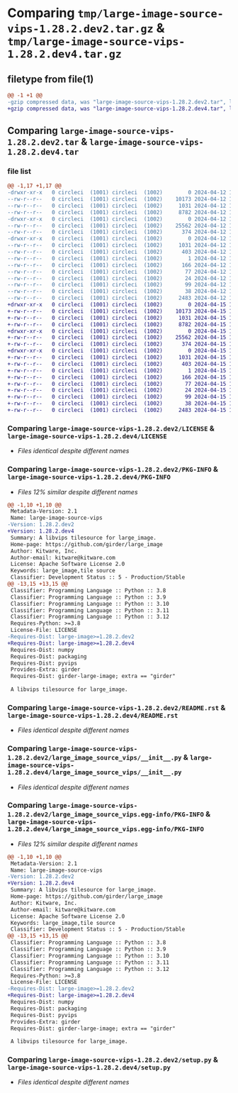 # Comparing `tmp/large-image-source-vips-1.28.2.dev2.tar.gz` & `tmp/large-image-source-vips-1.28.2.dev4.tar.gz`

## filetype from file(1)

```diff
@@ -1 +1 @@
-gzip compressed data, was "large-image-source-vips-1.28.2.dev2.tar", last modified: Fri Apr 12 15:26:18 2024, max compression
+gzip compressed data, was "large-image-source-vips-1.28.2.dev4.tar", last modified: Mon Apr 15 12:58:12 2024, max compression
```

## Comparing `large-image-source-vips-1.28.2.dev2.tar` & `large-image-source-vips-1.28.2.dev4.tar`

### file list

```diff
@@ -1,17 +1,17 @@
-drwxr-xr-x   0 circleci  (1001) circleci  (1002)        0 2024-04-12 15:26:18.634830 large-image-source-vips-1.28.2.dev2/
--rw-r--r--   0 circleci  (1001) circleci  (1002)    10173 2024-04-12 15:26:18.000000 large-image-source-vips-1.28.2.dev2/LICENSE
--rw-r--r--   0 circleci  (1001) circleci  (1002)     1031 2024-04-12 15:26:18.634830 large-image-source-vips-1.28.2.dev2/PKG-INFO
--rw-r--r--   0 circleci  (1001) circleci  (1002)     8782 2024-04-12 15:26:18.000000 large-image-source-vips-1.28.2.dev2/README.rst
-drwxr-xr-x   0 circleci  (1001) circleci  (1002)        0 2024-04-12 15:26:18.634830 large-image-source-vips-1.28.2.dev2/large_image_source_vips/
--rw-r--r--   0 circleci  (1001) circleci  (1002)    25562 2024-04-12 15:20:51.000000 large-image-source-vips-1.28.2.dev2/large_image_source_vips/__init__.py
--rw-r--r--   0 circleci  (1001) circleci  (1002)      374 2024-04-12 15:20:51.000000 large-image-source-vips-1.28.2.dev2/large_image_source_vips/girder_source.py
-drwxr-xr-x   0 circleci  (1001) circleci  (1002)        0 2024-04-12 15:26:18.634830 large-image-source-vips-1.28.2.dev2/large_image_source_vips.egg-info/
--rw-r--r--   0 circleci  (1001) circleci  (1002)     1031 2024-04-12 15:26:18.000000 large-image-source-vips-1.28.2.dev2/large_image_source_vips.egg-info/PKG-INFO
--rw-r--r--   0 circleci  (1001) circleci  (1002)      403 2024-04-12 15:26:18.000000 large-image-source-vips-1.28.2.dev2/large_image_source_vips.egg-info/SOURCES.txt
--rw-r--r--   0 circleci  (1001) circleci  (1002)        1 2024-04-12 15:26:18.000000 large-image-source-vips-1.28.2.dev2/large_image_source_vips.egg-info/dependency_links.txt
--rw-r--r--   0 circleci  (1001) circleci  (1002)      166 2024-04-12 15:26:18.000000 large-image-source-vips-1.28.2.dev2/large_image_source_vips.egg-info/entry_points.txt
--rw-r--r--   0 circleci  (1001) circleci  (1002)       77 2024-04-12 15:26:18.000000 large-image-source-vips-1.28.2.dev2/large_image_source_vips.egg-info/requires.txt
--rw-r--r--   0 circleci  (1001) circleci  (1002)       24 2024-04-12 15:26:18.000000 large-image-source-vips-1.28.2.dev2/large_image_source_vips.egg-info/top_level.txt
--rw-r--r--   0 circleci  (1001) circleci  (1002)       99 2024-04-12 15:20:51.000000 large-image-source-vips-1.28.2.dev2/pyproject.toml
--rw-r--r--   0 circleci  (1001) circleci  (1002)       38 2024-04-12 15:26:18.634830 large-image-source-vips-1.28.2.dev2/setup.cfg
--rw-r--r--   0 circleci  (1001) circleci  (1002)     2483 2024-04-12 15:20:51.000000 large-image-source-vips-1.28.2.dev2/setup.py
+drwxr-xr-x   0 circleci  (1001) circleci  (1002)        0 2024-04-15 12:58:12.783322 large-image-source-vips-1.28.2.dev4/
+-rw-r--r--   0 circleci  (1001) circleci  (1002)    10173 2024-04-15 12:58:12.000000 large-image-source-vips-1.28.2.dev4/LICENSE
+-rw-r--r--   0 circleci  (1001) circleci  (1002)     1031 2024-04-15 12:58:12.783322 large-image-source-vips-1.28.2.dev4/PKG-INFO
+-rw-r--r--   0 circleci  (1001) circleci  (1002)     8782 2024-04-15 12:58:12.000000 large-image-source-vips-1.28.2.dev4/README.rst
+drwxr-xr-x   0 circleci  (1001) circleci  (1002)        0 2024-04-15 12:58:12.779322 large-image-source-vips-1.28.2.dev4/large_image_source_vips/
+-rw-r--r--   0 circleci  (1001) circleci  (1002)    25562 2024-04-15 12:52:04.000000 large-image-source-vips-1.28.2.dev4/large_image_source_vips/__init__.py
+-rw-r--r--   0 circleci  (1001) circleci  (1002)      374 2024-04-15 12:52:04.000000 large-image-source-vips-1.28.2.dev4/large_image_source_vips/girder_source.py
+drwxr-xr-x   0 circleci  (1001) circleci  (1002)        0 2024-04-15 12:58:12.783322 large-image-source-vips-1.28.2.dev4/large_image_source_vips.egg-info/
+-rw-r--r--   0 circleci  (1001) circleci  (1002)     1031 2024-04-15 12:58:12.000000 large-image-source-vips-1.28.2.dev4/large_image_source_vips.egg-info/PKG-INFO
+-rw-r--r--   0 circleci  (1001) circleci  (1002)      403 2024-04-15 12:58:12.000000 large-image-source-vips-1.28.2.dev4/large_image_source_vips.egg-info/SOURCES.txt
+-rw-r--r--   0 circleci  (1001) circleci  (1002)        1 2024-04-15 12:58:12.000000 large-image-source-vips-1.28.2.dev4/large_image_source_vips.egg-info/dependency_links.txt
+-rw-r--r--   0 circleci  (1001) circleci  (1002)      166 2024-04-15 12:58:12.000000 large-image-source-vips-1.28.2.dev4/large_image_source_vips.egg-info/entry_points.txt
+-rw-r--r--   0 circleci  (1001) circleci  (1002)       77 2024-04-15 12:58:12.000000 large-image-source-vips-1.28.2.dev4/large_image_source_vips.egg-info/requires.txt
+-rw-r--r--   0 circleci  (1001) circleci  (1002)       24 2024-04-15 12:58:12.000000 large-image-source-vips-1.28.2.dev4/large_image_source_vips.egg-info/top_level.txt
+-rw-r--r--   0 circleci  (1001) circleci  (1002)       99 2024-04-15 12:52:04.000000 large-image-source-vips-1.28.2.dev4/pyproject.toml
+-rw-r--r--   0 circleci  (1001) circleci  (1002)       38 2024-04-15 12:58:12.783322 large-image-source-vips-1.28.2.dev4/setup.cfg
+-rw-r--r--   0 circleci  (1001) circleci  (1002)     2483 2024-04-15 12:52:04.000000 large-image-source-vips-1.28.2.dev4/setup.py
```

### Comparing `large-image-source-vips-1.28.2.dev2/LICENSE` & `large-image-source-vips-1.28.2.dev4/LICENSE`

 * *Files identical despite different names*

### Comparing `large-image-source-vips-1.28.2.dev2/PKG-INFO` & `large-image-source-vips-1.28.2.dev4/PKG-INFO`

 * *Files 12% similar despite different names*

```diff
@@ -1,10 +1,10 @@
 Metadata-Version: 2.1
 Name: large-image-source-vips
-Version: 1.28.2.dev2
+Version: 1.28.2.dev4
 Summary: A libvips tilesource for large_image.
 Home-page: https://github.com/girder/large_image
 Author: Kitware, Inc.
 Author-email: kitware@kitware.com
 License: Apache Software License 2.0
 Keywords: large_image,tile source
 Classifier: Development Status :: 5 - Production/Stable
@@ -13,15 +13,15 @@
 Classifier: Programming Language :: Python :: 3.8
 Classifier: Programming Language :: Python :: 3.9
 Classifier: Programming Language :: Python :: 3.10
 Classifier: Programming Language :: Python :: 3.11
 Classifier: Programming Language :: Python :: 3.12
 Requires-Python: >=3.8
 License-File: LICENSE
-Requires-Dist: large-image>=1.28.2.dev2
+Requires-Dist: large-image>=1.28.2.dev4
 Requires-Dist: numpy
 Requires-Dist: packaging
 Requires-Dist: pyvips
 Provides-Extra: girder
 Requires-Dist: girder-large-image; extra == "girder"
 
 A libvips tilesource for large_image.
```

### Comparing `large-image-source-vips-1.28.2.dev2/README.rst` & `large-image-source-vips-1.28.2.dev4/README.rst`

 * *Files identical despite different names*

### Comparing `large-image-source-vips-1.28.2.dev2/large_image_source_vips/__init__.py` & `large-image-source-vips-1.28.2.dev4/large_image_source_vips/__init__.py`

 * *Files identical despite different names*

### Comparing `large-image-source-vips-1.28.2.dev2/large_image_source_vips.egg-info/PKG-INFO` & `large-image-source-vips-1.28.2.dev4/large_image_source_vips.egg-info/PKG-INFO`

 * *Files 12% similar despite different names*

```diff
@@ -1,10 +1,10 @@
 Metadata-Version: 2.1
 Name: large-image-source-vips
-Version: 1.28.2.dev2
+Version: 1.28.2.dev4
 Summary: A libvips tilesource for large_image.
 Home-page: https://github.com/girder/large_image
 Author: Kitware, Inc.
 Author-email: kitware@kitware.com
 License: Apache Software License 2.0
 Keywords: large_image,tile source
 Classifier: Development Status :: 5 - Production/Stable
@@ -13,15 +13,15 @@
 Classifier: Programming Language :: Python :: 3.8
 Classifier: Programming Language :: Python :: 3.9
 Classifier: Programming Language :: Python :: 3.10
 Classifier: Programming Language :: Python :: 3.11
 Classifier: Programming Language :: Python :: 3.12
 Requires-Python: >=3.8
 License-File: LICENSE
-Requires-Dist: large-image>=1.28.2.dev2
+Requires-Dist: large-image>=1.28.2.dev4
 Requires-Dist: numpy
 Requires-Dist: packaging
 Requires-Dist: pyvips
 Provides-Extra: girder
 Requires-Dist: girder-large-image; extra == "girder"
 
 A libvips tilesource for large_image.
```

### Comparing `large-image-source-vips-1.28.2.dev2/setup.py` & `large-image-source-vips-1.28.2.dev4/setup.py`

 * *Files identical despite different names*

